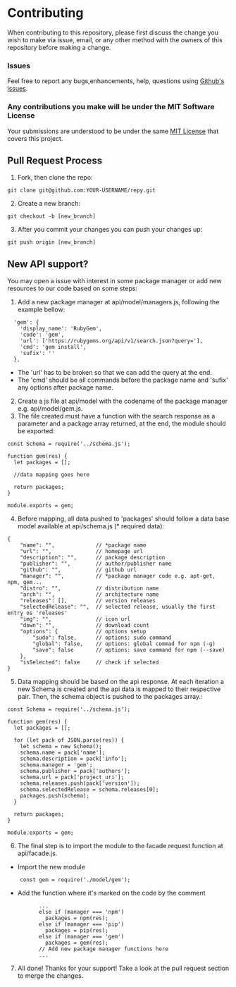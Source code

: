 # Contributing

When contributing to this repository, please first discuss the change you wish to make via issue,
email, or any other method with the owners of this repository before making a change.

### Issues

Feel free to report any bugs,enhancements, help, questions using [Github's issues](https://help.github.com/articles/creating-an-issue/).

### Any contributions you make will be under the MIT Software License

Your submissions are understood to be under the same [MIT License](LICENSE.md) that covers this project.


## Pull Request Process

1. Fork, then clone the repo:
```
git clone git@github.com:YOUR-USERNAME/repy.git
```
2. Create a new branch:
```
git checkout -b [new_branch]
```
3. After you commit your changes you can push your changes up:
```
git push origin [new_branch]
```

## New API support?

You may open a issue with interest in some package manager or add new resources to our code based on some steps:

1. Add a new package manager at api/model/managers.js, following the example bellow:

```
  'gem': {
    'display_name': 'RubyGem',
    'code': 'gem',
    'url': ['https://rubygems.org/api/v1/search.json?query='],
    'cmd': 'gem install',
    'sufix': ''
  },
```
* The 'url' has to be broken so that we can add the query at the end.
* The 'cmd' should be all commands before the package name and 'sufix' any options after package name.

2. Create a js file at api/model with the codename of the package manager e.g. api/model/gem.js.
3. The file created must have a function with the search response as a parameter and a package array returned, at the end, the module should be exported:
```
const Schema = require('../schema.js');

function gem(res) {
  let packages = [];

  //data mapping goes here

  return packages;
}

module.exports = gem;
```
4. Before mapping, all data pushed to 'packages' should follow a data base model available at api/schema.js (* required data):
```
{
    "name": "",				// *package name
    "url": "",				// homepage url
    "description": "", 		// package description
    "publisher": "",		// author/publisher name
    "github": "",			// github url
    "manager": "",			// *package manager code e.g. apt-get, npm, gem...
    "distro": "",			// distribution name
    "arch": "",				// architecture name
   	"releases": [],			// version releases
    "selectedRelease": "",	// selected release, usually the first entry os 'releases'
    "img": "",				// icon url
    "down": "",				// download count
    "options": {			// options setup
        "sudo": false,		// options: sudo command
        "global": false,	// options: global commad for npm (-g)
        "save": false		// options: save command for npm (--save)
    },
    "isSelected": false		// check if selected
}
```
5. Data mapping should be based on the api response. At each iteration a new Schema is created and the api data is mapped to their respective pair. Then, the schema object is pushed to the packages array.:
```
const Schema = require('../schema.js');

function gem(res) {
  let packages = [];

  for (let pack of JSON.parse(res)) {
    let schema = new Schema();
    schema.name = pack['name'];
    schema.description = pack['info'];
    schema.manager = 'gem';
    schema.publisher = pack['authors'];
    schema.url = pack['project_uri'];
    schema.releases.push(pack['version']);
    schema.selectedRelease = schema.releases[0];
    packages.push(schema);
  }

  return packages;
}

module.exports = gem;
```
6. The final step is to import the module to the facade request function at api/facade.js.

* Import the new module
```
	const gem = require('./model/gem');
```
* Add the function where it's marked on the code by the comment
```
		  ...
          else if (manager === 'npm')
            packages = npm(res);
          else if (manager === 'pip')
            packages = pip(res);
          else if (manager === 'gem')
            packages = gem(res);
          // Add new package manager functions here
          ...
```
7. All done! Thanks for your support! Take a look at the pull request section to merge the changes.
